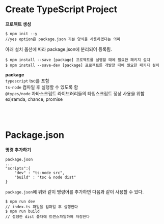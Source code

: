 # Create TypeScript Project

**프로젝트 생성**

```
$ npm init --y
//yes option은 package.json 기본 양식을 사용하겠다는 의미
```

아래 설치 옵션에 따라 package.json에 분리되어 등록됨.

```
$ npm install --save [package] 프로젝트를 실행할 때에 필요한 패키지 설치
$ npm install --save-dev [package] 프로젝트를 개발할 때에 필요한 패키지 설치
```

**package**  
`typescript` tsc를 포함  
`ts-node` 컴파일 후 실행할 수 있도록 함  
`@types/node` 자바스크립트 라이브러리들의 타입스크립트 정상 사용을 위함 ex)ramda, chance, promise

<br/>
<br/>

# Package.json

**명령 추가하기**

```
package.json
...
"scripts":{
    "dev" : "ts-node src",
    "build" : "tsc & node dist"
}
```

`package.json`에 위와 같이 명령어를 추가하면 다음과 같이 사용할 수 있다.

```
$ npm run dev
// index.ts 파일을 컴파일 후 실행한다
$ npm run build
// 설정한 dist 폴더에 트랜스파일하여 저장한다
```
